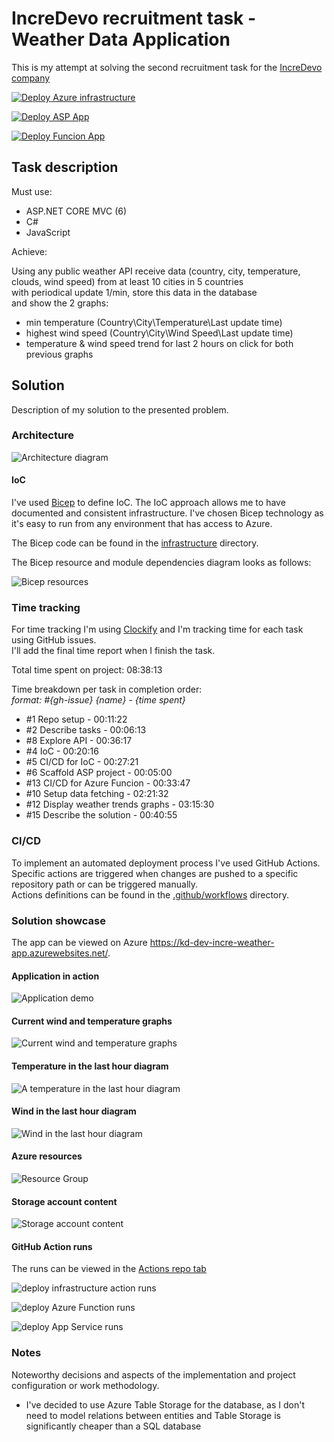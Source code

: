 # IncreDevo recruitment task - Weather Data Application

This is my attempt at solving the second recruitment task for the [IncreDevo company](https://incredevo.com/)

[![Deploy Azure infrastructure](https://github.com/BartoszKupiecki/incredevo_recruitment_tasks/incredevo-recruitment-weather-graphs/actions/workflows/deployInfrastructure.yml/badge.svg)](https://github.com/krzysztof/incredevo-recruitment-weather-graphs/actions/workflows/deployInfrastructure.yml)

[![Deploy ASP App](https://github.com/BartoszKupiecki/incredevo_recruitment_tasks/krzysztof/incredevo-recruitment-weather-graphs/actions/workflows/deployAppService.yml/badge.svg)](https://github.com/krzysztof/incredevo-recruitment-weather-graphs/actions/workflows/deployAppService.yml)

[![Deploy Funcion App](https://github.com/BartoszKupiecki/incredevo_recruitment_tasks/krzysztof/incredevo-recruitment-weather-graphs/actions/workflows/deployAzureFuncion.yml/badge.svg)](https://github.com/krzysztof/incredevo-recruitment-weather-graphs/actions/workflows/deployAzureFuncion.yml)

## Task description

Must use:

- ASP.NET CORE MVC (6)
- C#
- JavaScript

Achieve:

Using any public weather API receive data (country, city, temperature, clouds, wind speed) from at least 10 cities in 5 countries  
with periodical update 1/min,
store this data in the database  
and show the 2 graphs:

- min temperature (Country\City\Temperature\Last update time)
- highest wind speed (Country\City\Wind Speed\Last update time)
- temperature & wind speed trend for last 2 hours on click for both previous graphs

## Solution

Description of my solution to the presented problem.

### Architecture

![Architecture diagram](docs/Architecture.drawio.png)

#### IoC

I've used [Bicep](https://learn.microsoft.com/en-us/azure/azure-resource-manager/bicep/overview) to define IoC. The IoC approach allows me to have documented and consistent infrastructure.
I've chosen Bicep technology as it's easy to run from any environment that has access to Azure.

The Bicep code can be found in the [infrastructure](infrastructure) directory.

The Bicep resource and module dependencies diagram looks as follows:

![Bicep resources](./docs/bicep_modules.png)

### Time tracking

For time tracking I'm using [Clockify](https://clockify.me/) and I'm tracking time for each task using GitHub issues.  
I'll add the final time report when I finish the task.

Total time spent on project: 08:38:13

Time breakdown per task in completion order:  
_format: \#{gh-issue} {name} - {time spent}_

- #1 Repo setup - 00:11:22
- #2 Describe tasks - 00:06:13
- #8 Explore API - 00:36:17
- #4 IoC - 00:20:16
- #5 CI/CD for IoC - 00:27:21
- #6 Scaffold ASP project - 00:05:00
- #13 CI/CD for Azure Funcion - 00:33:47
- #10 Setup data fetching - 02:21:32
- #12 Display weather trends graphs - 03:15:30
- #15 Describe the solution - 00:40:55

### CI/CD

To implement an automated deployment process I've used GitHub Actions.  
Specific actions are triggered when changes are pushed to a specific repository path or can be triggered manually.  
Actions definitions can be found in the [.github/workflows](.github/workflows) directory.

### Solution showcase

The app can be viewed on Azure <https://kd-dev-incre-weather-app.azurewebsites.net/>.

#### Application in action

![Application demo](docs/application_demo.gif)

#### Current wind and temperature graphs

![Current wind and temperature graphs](docs/wind_and_temp.png)

#### Temperature in the last hour diagram

![A temperature in the last hour diagram](docs/temperature_diagram.png)

#### Wind in the last hour diagram

![Wind in the last hour diagram](docs/wind_diagram.png)

#### Azure resources

![Resource Group](docs/rg.png)

#### Storage account content

![Storage account content](docs/storage_account_contnet.png)

#### GitHub Action runs

The runs can be viewed in the [Actions repo tab](https://github.com/krzysztof/incredevo-recruitment-weather-graphs/actions)

![deploy infrastructure action runs](docs/deploy_infrastructure_action_runs.png)

![deploy Azure Function runs](docs/deploy_af_runs.png)

![deploy App Service runs](docs/deploy_app_servcie_runs.png)

### Notes

Noteworthy decisions and aspects of the implementation and project configuration or work methodology.

- I've decided to use Azure Table Storage for the database, as I don't need to model relations between entities and Table Storage is significantly cheaper than a SQL database
